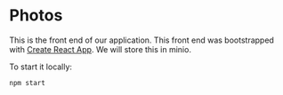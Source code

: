 # Photos

This is the front end of our application.  This front end was bootstrapped with [Create React App](https://github.com/facebook/create-react-app).  We will store this in minio. 


To start it locally:

```
npm start 
```

